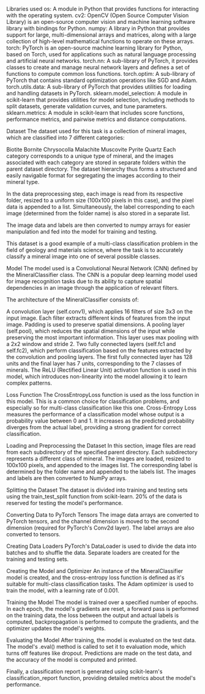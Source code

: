 Libraries used
os: A module in Python that provides functions for interacting with the operating system.
cv2: OpenCV (Open Source Computer Vision Library) is an open-source computer vision and machine learning software library with bindings for Python.
numpy: A library in Python that provides support for large, multi-dimensional arrays and matrices, along with a large collection of high-level mathematical functions to operate on these arrays.
torch: PyTorch is an open-source machine learning library for Python, based on Torch, used for applications such as natural language processing and artificial neural networks.
torch.nn: A sub-library of PyTorch, it provides classes to create and manage neural network layers and defines a set of functions to compute common loss functions.
torch.optim: A sub-library of PyTorch that contains standard optimization operations like SGD and Adam.
torch.utils.data: A sub-library of PyTorch that provides utilities for loading and handling datasets in PyTorch.
sklearn.model_selection: A module in scikit-learn that provides utilities for model selection, including methods to split datasets, generate validation curves, and tune parameters.
sklearn.metrics: A module in scikit-learn that includes score functions, performance metrics, and pairwise metrics and distance computations.

Dataset
The dataset used for this task is a collection of mineral images, which are classified into 7 different categories:

Biotite
Bornite
Chrysocolla
Malachite
Muscovite
Pyrite
Quartz
Each category corresponds to a unique type of mineral, and the images associated with each category are stored in separate folders within the parent dataset directory. The dataset hierarchy thus forms a structured and easily navigable format for segregating the images according to their mineral type.

In the data preprocessing step, each image is read from its respective folder, resized to a uniform size (100x100 pixels in this case), and the pixel data is appended to a list. Simultaneously, the label corresponding to each image (determined from the folder name) is also stored in a separate list.

The image data and labels are then converted to numpy arrays for easier manipulation and fed into the model for training and testing.

This dataset is a good example of a multi-class classification problem in the field of geology and materials science, where the task is to accurately classify a mineral image into one of several possible classes.

Model
The model used is a Convolutional Neural Network (CNN) defined by the MineralClassifier class. The CNN is a popular deep learning model used for image recognition tasks due to its ability to capture spatial dependencies in an image through the application of relevant filters.

The architecture of the MineralClassifier consists of:

A convolution layer (self.conv1), which applies 16 filters of size 3x3 on the input image. Each filter extracts different kinds of features from the input image. Padding is used to preserve spatial dimensions.
A pooling layer (self.pool), which reduces the spatial dimensions of the input while preserving the most important information. This layer uses max pooling with a 2x2 window and stride 2.
Two fully connected layers (self.fc1 and self.fc2), which perform classification based on the features extracted by the convolution and pooling layers. The first fully connected layer has 128 units and the final layer has 7 units, corresponding to the 7 classes of minerals.
The ReLU (Rectified Linear Unit) activation function is used in this model, which introduces non-linearity into the model allowing it to learn complex patterns.

Loss Function
The CrossEntropyLoss function is used as the loss function in this model. This is a common choice for classification problems, and especially so for multi-class classification like this one. Cross-Entropy Loss measures the performance of a classification model whose output is a probability value between 0 and 1. It increases as the predicted probability diverges from the actual label, providing a strong gradient for correct classification.

Loading and Preprocessing the Dataset
In this section, image files are read from each subdirectory of the specified parent directory. Each subdirectory represents a different class of mineral. The images are loaded, resized to 100x100 pixels, and appended to the images list. The corresponding label is determined by the folder name and appended to the labels list. The images and labels are then converted to NumPy arrays.

Splitting the Dataset
The dataset is divided into training and testing sets using the train_test_split function from scikit-learn. 20% of the data is reserved for testing the model's performance.

Converting Data to PyTorch Tensors
The image data arrays are converted to PyTorch tensors, and the channel dimension is moved to the second dimension (required for PyTorch's Conv2d layer). The label arrays are also converted to tensors.

Creating Data Loaders
PyTorch's DataLoader is used to divide the data into batches and to shuffle the data. Separate loaders are created for the training and testing sets.

Creating the Model and Optimizer
An instance of the MineralClassifier model is created, and the cross-entropy loss function is defined as it's suitable for multi-class classification tasks. The Adam optimizer is used to train the model, with a learning rate of 0.001.

Training the Model
The model is trained over a specified number of epochs. In each epoch, the model's gradients are reset, a forward pass is performed on the training data, the loss between the output and actual labels is computed, backpropagation is performed to compute the gradients, and the optimizer updates the model's weights.

Evaluating the Model
After training, the model is evaluated on the test data. The model's .eval() method is called to set it to evaluation mode, which turns off features like dropout. Predictions are made on the test data, and the accuracy of the model is computed and printed.

Finally, a classification report is generated using scikit-learn's classification_report function, providing detailed metrics about the model's performance.
